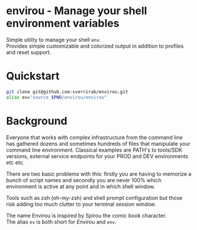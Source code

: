 # envirou - Manage your shell environment variables

Simple utility to manage your shell `env`.  
Provides simple customizable and colorized output in addition to profiles and reset support.

# Quickstart

```bash
git clone git@github.com:sverrirab/envirou.git
alias ev="source $PWD/envirou/envirou"
```

# Background

Everyone that works with complex infrastructure from the command line has gathered dozens and sometimes hundreds of files that manipulate your command line environment.  Classical examples are PATH's to tools/SDK versions, external service endpoints for your PROD and DEV environments etc etc.

There are two basic problems with this: firstly you are having to memorize a bunch of script names and secondly you are never 100% which environment is active at any point and in which shell window.
 
Tools such as zsh (oh-my-zsh) and shell prompt configuration but those risk adding too much clutter to your terminal session window.

The name Envirou is inspired by Spirou the comic book character.  
The alias `ev` is both short for *Envirou* and `env`. 
